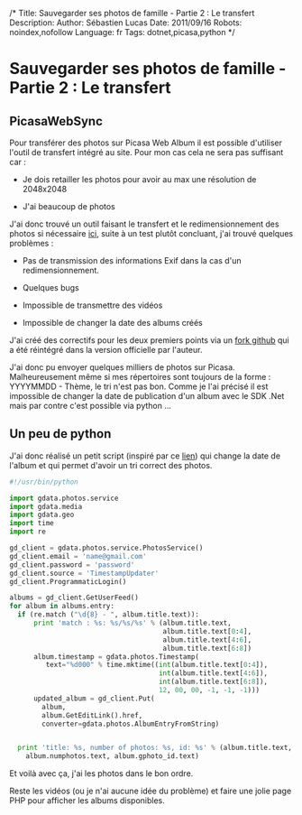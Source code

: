 /*
Title: Sauvegarder ses photos de famille - Partie 2 : Le transfert
Description: 
Author: Sébastien Lucas
Date: 2011/09/16
Robots: noindex,nofollow
Language: fr
Tags: dotnet,picasa,python
*/
# Sauvegarder ses photos de famille - Partie 2 : Le transfert

## PicasaWebSync
Pour transférer des photos sur Picasa Web Album il est possible d'utiliser l'outil de transfert intégré au site. Pour mon cas cela ne sera pas suffisant car :

*	Je dois retailler les photos pour avoir au max une résolution de 2048x2048

*	J'ai beaucoup de photos

J'ai donc trouvé un outil faisant le transfert et le redimensionnement des photos si nécessaire [ici](http://www.geekytidbits.com/2011/04/picasawebsync/), suite à un test plutôt concluant, j'ai trouvé quelques problèmes :

*	Pas de transmission des informations Exif dans la cas d'un redimensionnement.

*	Quelques bugs

*	Impossible de transmettre des vidéos

*	Impossible de changer la date des albums créés

J'ai créé des correctifs pour les deux premiers points via un [fork github](https://github.com/vlad59/PicasaWebSync) qui a été réintégré dans la version officielle par l'auteur. 

J'ai donc pu envoyer quelques milliers de photos sur Picasa. Malheureusement même si mes répertoires sont toujours de la forme : YYYYMMDD - Thème, le tri n'est pas bon. Comme je l'ai précisé il est impossible de changer la date de publication d'un album avec le SDK .Net mais par contre c'est possible via python ...
## Un peu de python

J'ai donc réalisé un petit script (inspiré par ce [lien](http://stackoverflow.com/questions/4559030/not-able-to-change-a-date-of-my-picasa-web-albums-album-via-python-api)) qui change la date de l'album et qui permet d'avoir un tri correct des photos.

```python
#!/usr/bin/python

import gdata.photos.service
import gdata.media
import gdata.geo
import time
import re

gd_client = gdata.photos.service.PhotosService()
gd_client.email = 'name@gmail.com'
gd_client.password = 'password'
gd_client.source = 'TimestampUpdater'
gd_client.ProgrammaticLogin()

albums = gd_client.GetUserFeed()
for album in albums.entry:
  if (re.match ("\d{8} - ", album.title.text)):
      print 'match : %s: %s/%s/%s' % (album.title.text,
                                      album.title.text[0:4],
                                      album.title.text[4:6],
                                      album.title.text[6:8])
      album.timestamp = gdata.photos.Timestamp(
         text="%d000" % time.mktime((int(album.title.text[0:4]),
                                     int(album.title.text[4:6]),
                                     int(album.title.text[6:8]),
                                     12, 00, 00, -1, -1, -1)))
      updated_album = gd_client.Put(
        album,
        album.GetEditLink().href,
        converter=gdata.photos.AlbumEntryFromString)


  print 'title: %s, number of photos: %s, id: %s' % (album.title.text, 
    album.numphotos.text, album.gphoto_id.text)
```

Et voilà avec ça, j'ai les photos dans le bon ordre.

Reste les vidéos (ou je n'ai aucune idée du problème) et faire une jolie page PHP pour afficher les albums disponibles.







